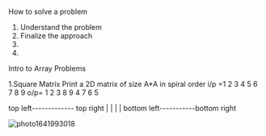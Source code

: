 How to solve a problem
1. Understand the problem
2. Finalize the approach
3.
4.



Intro to Array Problems

1.Square Matrix
Print a 2D matrix of size A*A in spiral order
i/p =1 2 3 4 5 6 7 8 9 
o/p= 
1 2 3
8 9 4
7 6 5
 
 top left------------- top right
 |                       |
 |                       |
 bottom left-----------bottom right
 
 ![photo1641993018](https://user-images.githubusercontent.com/65703138/149146813-e922a492-c11f-4a3c-828c-0f93dd98842d.jpeg)
